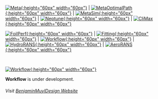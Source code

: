 [![Meta](https://github.com/bmuyl/assets/blob/master/Logos/Meta-Cosme/MetaLogo.png?raw=true){:height="60px" width="60px"}](\2020\02\01\Meta.html)
| [![MetaOptimalPath](https://github.com/bmuyl/assets/blob/master/Logos/Meta-Cosme/MetaOptimalPathLogo.png?raw=true){:height="60px" width="60px"}](\2020\02\01\MetaOptimalPath.html)
| [![MetaSim](https://github.com/bmuyl/assets/blob/master/Logos/Meta-Cosme/MetaSimLogo.png?raw=true){:height="60px" width="60px"}](\2020\02\01\MetaSim.html)
| [![Neptune](https://github.com/bmuyl/assets/blob/master/Logos/Meta-Cosme/NeptuneLogo.png?raw=true){:height="60px" width="60px"}](\2020\02\01\Neptune.html)
| [![CliMax](https://github.com/bmuyl/assets/blob/master/Logos/Meta-Cosme/CliMaxLogo.png?raw=true){:height="60px" width="60px"}](\2020\02\01\CliMax.html)

[![FoilPerf](https://github.com/bmuyl/assets/blob/master/Logos/Meta-Cosme/FoilPerfLogo.png?raw=true){:height="60px" width="60px"}](\2020\02\01\FoilPerf.html)
| [![Fitting](https://github.com/bmuyl/assets/blob/master/Logos/Meta-Cosme/FittingLogo.png?raw=true){:height="60px" width="60px"}](\2020\02\01\Fitting.html)
| [![Workflow](https://github.com/bmuyl/assets/blob/master/Logos/Meta-Cosme/WorkflowLogo.png?raw=true){:height="60px" width="60px"}](\2020\02\01\Workflow.html)
| [![HydroRANS](https://github.com/bmuyl/assets/blob/master/Logos/Meta-Cosme/HydroRANSLogo.png?raw=true){:height="60px" width="60px"}](\2020\02\01\HydroRANS.html)
| [![AeroRANS](https://github.com/bmuyl/assets/blob/master/Logos/Meta-Cosme/AeroRANSLogo.png?raw=true){:height="60px" width="60px"}](\2020\02\01\AeroRANS.html)


<br/>


[![Workflow](https://github.com/bmuyl/assets/blob/master/Logos/Meta-Cosme/WorkflowLogo.png?raw=true){:height="60px" width="60px"}](\2020\02\01\Workflow.html)

 **Workflow** is under development.

###### Visit  [BenjaminMuylDesign Website](https://www.bmuyl.com)
